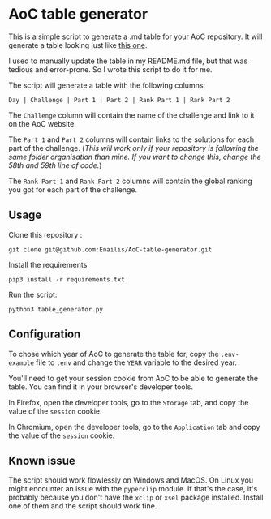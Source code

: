 # AoC table generator

This is a simple script to generate a .md table for your AoC repository. It will generate a table looking just like [this one](https://github.com/Enailis/Advent-of-Code-2022/blob/master/README.md#solutions).

I used to manually update the table in my README.md file, but that was tedious and error-prone. So I wrote this script to do it for me.

The script will generate a table with the following columns:
    
    Day | Challenge | Part 1 | Part 2 | Rank Part 1 | Rank Part 2

The `Challenge` column will contain the name of the challenge and link to it on the AoC website.

The `Part 1` and `Part 2` columns will contain links to the solutions for each part of the challenge. (*This will work only if your repository is following the same folder organisation than mine. If you want to change this, change the 58th and 59th line of code.*)

The `Rank Part 1` and `Rank Part 2` columns will contain the global ranking you got for each part of the challenge.

## Usage

Clone this repository :

    git clone git@github.com:Enailis/AoC-table-generator.git

Install the requirements
    
    pip3 install -r requirements.txt
   
Run the script:

    python3 table_generator.py

## Configuration

To chose which year of AoC to generate the table for, copy the `.env-example` file to `.env` and change the `YEAR` variable to the desired year.

You'll need to get your session cookie from AoC to be able to generate the table. You can find it in your browser's developer tools.

In Firefox, open the developer tools, go to the `Storage` tab, and copy the value of the `session` cookie.

In Chromium, open the developer tools, go to the `Application` tab and copy the value of the `session` cookie.

## Known issue

The script should work flowlessly on Windows and MacOS. On Linux you might encounter an issue with the `pyperclip` module. If that's the case, it's probably because you don't have the `xclip` or `xsel` package installed. Install one of them and the script should work fine.